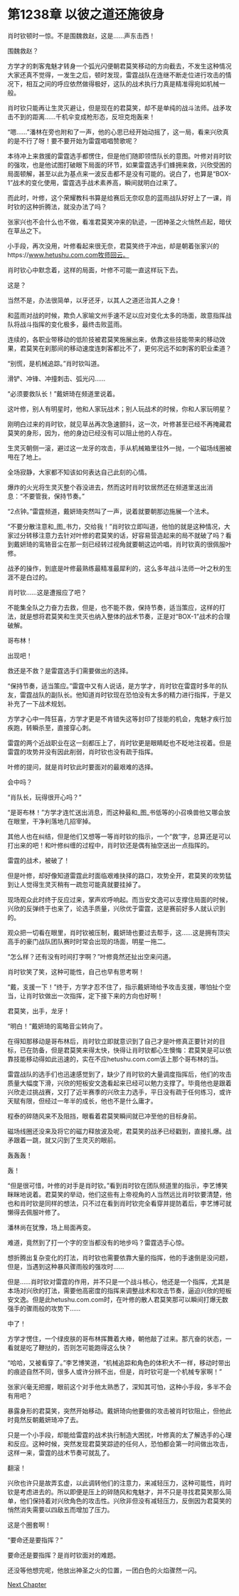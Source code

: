 # 第1238章 以彼之道还施彼身

肖时钦顿时一惊。不是围魏救赵，这是……声东击西！

围魏救赵？

方学才的刺客鬼魅才转身一个弧光闪便朝君莫笑移动的方向截去，不发生这种情况大家还真不觉得，一发生之后，顿时发现，雷霆战队在连继不断走位进行攻击的情况下，相互之间的呼应依然做得极好，这队的战术执行力真是精准得宛如机械一般。

肖时钦只能再让生灵灭避让，但是现在的君莫笑，却不是单纯的战斗法师。战矛攻击不到的距离……千机伞变成枪形态，反坦克炮轰来！

“嗯……”潘林在旁也附和了一声，他的心思已经开始动摇了，这一局，看来兴欣真的是不行了呀！要不要开始为雷霆唱唱赞歌呢？

本待冲上来救援的雷霆选手都愣住，但是他们随即领悟队长的意图。叶修对肖时钦的强攻，也是他试图打破眼下局面的环节，如果雷霆选手们蜂拥来救，兴欣受困的局面顿解，甚至以此为基点来一波反击都不是没有可能的。说白了，也算是“BOX-1”战术的变化使用，雷霆选手战术素养高，瞬间就明白过来了。

而此时，叶修，这个荣耀教科书算是给赛后无奈叹息的蓝雨战队好好上了一课，肖时钦的这种折腾法，就没办法了吗？

张家兴也不会什么也不做，看准君莫笑冲来的轨迹，一团神圣之火悄然点起，暗伏在草丛之下。

小手段，再次没用，叶修看起来很无奈，君莫笑终于冲出，却是朝着张家兴的https://www.hetushu.com.com牧师回云。

肖时钦心中默念着，这样的局面，叶修不可能一直这样玩下去。

这是？

当然不是，办法很简单，以牙还牙，以其人之道还治其人之身！

和蓝雨对战的时候，欺负人家喻文州手速不足以应对变化太多的场面，故意指挥战队将战斗指挥的变化极多，最终击败蓝雨。

连续的，各职业带移动的低阶技被君莫笑施展出来，依靠这些技能带来的移动效果，君莫笑在刹那间的移动速度连刺客都比不了，更何况远不如刺客的职业柔道？

“别慌，是机械追踪。”肖时钦叫道。

滑铲、冲锋、冲撞刺击、弧光闪……

“必须要救队长！”戴妍琦在频道里说着。

这叶修，别人有明星时，他和人家玩战术；别人玩战术的时候，你和人家玩明星？

刚明白过来的肖时钦，就见草丛再次急速颤抖，这一次，叶修甚至已经不再掩藏君莫笑的身形，因为，他的身边已经没有可以阻止他的人存在。

生灵灭朝侧一滚，避过这一龙牙的攻击，手从机械箱里往外一抛，一个磁场线圈被甩在了地上。

全场寂静，大家都不知该如何表达自己此刻的心情。

爆炸的火光将生灵灭整个吞没进去，然而这时肖时钦居然还在频道里送出消息：“不要管我，保持节奏。”

“2点钟。”雷霆频道，戴妍琦突然叫了一声，说着就要朝那边施展一个法术。

“不要分散注意和_图_书力，交给我！”肖时钦立即叫道，他怕的就是这种情况，大家过分转移注意力去针对叶修的君莫笑的话，好容易营造起来的局不就破了吗？看到戴妍琦的鸾辂音尘在那一刻已经转过视角就要朝这边吟唱，肖时钦真的很佩服叶修。

战矛的操作，到底是叶修最熟练最精准最犀利的，这么多年战斗法师一叶之秋的生涯不是白过的。

肖时钦……这是遭报应了吧？

不能集全队之力奋力去救，但是，也不能不救，保持节奏，适当策应，这样的打法，就是想将君莫笑和生灵灭也纳入整体的战术节奏，正是对“BOX-1”战术的合理破解。

哥布林！

出现吧！

救还是不救？是雷霆选手们需要做出的选择。

“保持节奏，适当策应。”雷霆中又有人说话，是方学才，肖时钦在雷霆时多年的队友，雷霆战队的副队长。他知道肖时钦现在恐怕没有太多的精力进行指挥，于是又补充了一下战术规划。

方学才心中一阵狂喜，方学才更是不肯错失这等封印了技能的机会，鬼魅才疾行加疾跑，转瞬杀至，直接穿心刺。

雷霆的两个近战职业在这一刻都压上了，肖时钦更是眼睛眨也不眨地注视着。但是雷霆的攻势并没有因此削弱，肖时钦也没有疏于指挥。

叶修的提问，就是肖时钦此时要面对的最艰难的选择。

会中吗？

“肖队长，玩得很开心吗？”

“是哥布林！”方学才连忙送出消息，而这种最和_图_书低等的小召唤兽他又哪会放在眼里，干净利落地几招宰掉。

其他人也在纠结，但是他们又想等一等肖时钦的指示，一个“救”字，总算还是可以打出来的吧！和叶修纠缠的过程中，肖时钦还是偶有抽空送出一点指挥的。

雷霆的战术，被破了！

但是叶修，却好像知道雷霆此时面临艰难抉择的路口，攻势全开，君莫笑的攻势猛到让人觉得生灵灭稍有一疏忽可能真就要挂掉了。

现场观众此时终于反应过来，掌声欢呼响起。而当安文逸可以支撑住局面的时候，兴欣的反弹终于也来了，论选手质量，兴欣优于雷霆，这是赛前好多人就认识到的。

观众把一切看在眼里，肖时钦被压制，戴妍琦也要过去帮手，这……这是拥有顶尖高手的豪门战队团队赛时时常会出现的场面，明星一拖二。

“怎么样？还有没有时间打字啊？”叶修竟然还扯出空来问道。

肖时钦笑了笑，这种可能性，自己也早有思考啊！

“戴，支援一下！”终于，方学才忍不住了，指示戴妍琦给予攻击支援，哪怕扯个空当，让肖时钦做出一次指挥，定下接下来的方向也好啊！

君莫笑，出手，龙牙！

“明白！”戴妍琦的鸾略音尘转向了。

在得知那移动是哥布林后，肖时钦立即就意识到了自己才是叶修真正要针对的目标，已在防备，但是君莫笑来得太快，快得让肖时钦都心生懊悔：君莫笑是可以依靠技能移动得如此迅速的，实在不应hetushu.com.com该上那个哥布林的当。

雷霆战队的选手们也迅速感觉到了，缺少了肖时钦的大量调度指挥后，他们的攻击质量大幅度下滑，兴欣的短板安文逸看起来已经可以勉力支撑了。毕竟他也是跟着兴欣走过挑战赛，又打了近半赛季的兴欣主力选手，平日没有疏于任何练习，或许天赋有限，但经过一年半的成长，他也不是什么庸才。

程泰的碎随风来不及阻挡，眼看着君莫笑瞬间就已冲至他的目标身前。

磁场线圈还没来及将它的磁力释放波及呢，君莫笑的战矛已经戳到，直接扎爆。战矛跟着一跳，就又闪到了生灵灭的眼前。

轰轰轰！

轰！

“但是很可惜，叶修的对手是肖时钦。”看到肖时钦在团队频道里的指示，李艺博笑眯眯地说着。君莫笑的举动，他们这些有上帝视角的人当然远比肖时钦要清楚，他也和肖时钦是同样的想法，只不过在看到肖时钦完全看穿并提防着后，李艺博可就懒得去佩服叶修了。

潘林尚在犹豫，场上局面再变。

难道，竟然到了打一个字的空当都没有的地步吗？雷霆选手心惊。

想折腾出复杂变化的打法，肖时钦也需要依靠大量的指挥，他的手速倒是没问题，但是，当遇到这种暴风骤雨般的强攻时……

但是……肖时钦对雷霆的作用，并不只是一个战斗核心，他还是一个指挥，尤其是本场对兴欣的打法，需要他高密度的指挥来调整战术和攻击节奏，逼迫兴欣的短板安文逸。但是此hetushu.com.com时，在叶修的散人君莫笑那可以瞬间打爆无数强手的骤雨般的攻势下……

中了！

方学才愣住，一个绿皮肤的哥布林挥舞着大棒，朝他敲了过来。那亢奋的状态，一看就是吃了鞭挞的，否则怎可能跑得这么快？

“哈哈，又被看穿了。”李艺博笑道，“机械追踪和角色的体积大不一样，移动时带出的痕迹自然不同，很多人或许分辨不出，但是，肖时钦可是一个机械专家啊！”

张家兴毫无把握，眼前这个对手他太熟悉了，深知其可怕，这种小手段，多半不会有用吧？

暴露身形的君莫笑，突然开始移动。戴妍琦向他要做的攻击被肖时钦阻止，但他此时竟然反朝戴妍琦冲了去。

只是一个小手段，却能给雷霆的战术执行制造大困扰，叶修真的太了解选手的心理和反应。这种时候，突然发现君莫笑踪迹的任何人，恐怕都会第一时间做出攻击，这样一来，雷霆的战术节奏可就乱了。

翻滚！

兴欣也许只是故弄玄虚，以此调转他们的注意力，来减轻压力，这种可能性，肖时钦是考虑进去的。所以即便是压上的碎随风和鬼魅才，并不只是寻找君莫笑那么简单，他们保持着对兴欣角色的攻击性。兴欣非但没有减轻压力，反倒因为君莫笑的悄然消失需要以四敌五而增加了压力。

这是个圈套啊！

“要命还是要指挥？”

要命还是要指挥？是肖时钦面对的难题。

还没等他想完呢，他放出神圣之火的位置，一团白色的火焰骤然一闪。



[Next Chapter](%E7%AC%AC1239%E7%AB%A0%20%E6%9C%89%E8%8B%A6%E4%B9%9F%E6%B2%A1%E6%B3%95%E8%AF%B4.md)